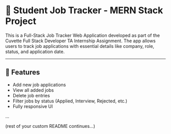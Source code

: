 # 📝 Student Job Tracker - MERN Stack Project

This is a Full-Stack Job Tracker Web Application developed as part of the Cuvette Full Stack Developer TA Internship Assignment. The app allows users to track job applications with essential details like company, role, status, and application date.

---

## 🚀 Features

- Add new job applications
- View all added jobs
- Delete job entries
- Filter jobs by status (Applied, Interview, Rejected, etc.)
- Fully responsive UI

...

(rest of your custom README continues...)
